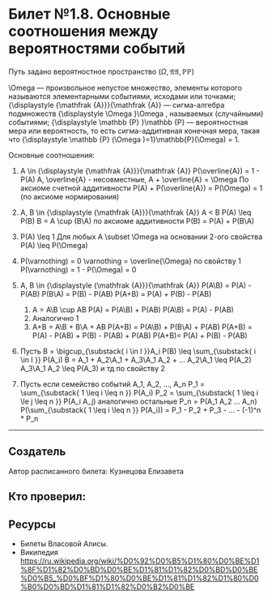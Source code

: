 # Билет №1.8. Основные соотношения между вероятностями событий
Путь задано вероятностное пространство $(\Omega, {\displaystyle {\mathfrak {A}}}{\mathfrak {A}},	{\displaystyle \mathbb {P} }\mathbb {P})$

\Omega  — произвольное непустое множество, элементы которого называются элементарными событиями, исходами или точками;
{\displaystyle {\mathfrak {A}}}{\mathfrak {A}} — сигма-алгебра подмножеств {\displaystyle \Omega }\Omega , называемых (случайными) событиями;
{\displaystyle \mathbb {P} }\mathbb {P}  — вероятностная мера или вероятность, то есть сигма-аддитивная конечная мера, такая что {\displaystyle \mathbb {P} (\Omega )=1}\mathbb{P}(\Omega) = 1.

Основные соотношения:
1. A \in {\displaystyle {\mathfrak {A}}}{\mathfrak {A}}
   P(\overline{A}) = 1 - P(A)
   A, \overline{A} - несовместные, A + \overline{A} = \Omega
   По аксиоме счетной аддитивности P(A) + P(\overline{A}) = P(\Omega) = 1 (по аксиоме нормирования)

2. A, B \in {\displaystyle {\mathfrak {A}}}{\mathfrak {A}}   A < B   P(A) \leq P(B)
   B = A \cup (B\A) по аксиоме аддитивности
   P(B) = P(A) + P(B\A)
   
3. P(A) \leq 1
   Для любых A \subset \Omega на основании 2-ого свойства P(A) \leq P(\Omega)
   
4. P(\varnothing) = 0
   \varnothing = \overline{\Omega} по свойству 1
   P(\varnothing) = 1 - P(\Omega) = 0
   
5. A, B \in {\displaystyle {\mathfrak {A}}}{\mathfrak {A}}
   P(A\B) = P(A) - P(AB)
   P(B\A) = P(B) - P(AB)
   P(A+B) = P(A) + P(B) - P(AB)
   
   1) A = A\B \cup AB
      P(A) = P(A\B) + P(AB)
      P(A\B) = P(A) - P(AB)
   2) Аналогично 1
   3) A+B = A\B + B\A + AB
      P(A+B) = P(A\B) + P(B\A) + P(AB)
      P(A+B) = P(A) - P(AB) + P(B) - P(AB) + P(AB)
      P(A+B)= P(A) + P(B) - P(AB)
      
6. Пусть B = \bigcup_{\substack{ i \in I }}A_i   P(B) \leq \sum_{\substack{ i \in I }} P(A_i)
   B = A_1 + A_2\A_1 + A_3\A_1 A_2 + ...
   A_2\A_1 \leq P(A_2)   A_3\A_1 A_2 \leq P(A_3) и тд по свойству 2
   
7. Пусть если семейство событий A_1, A_2, ..., A_n
   P_1 = \sum_{\substack{ 1 \leq i \leq n }} P(A_i)
   P_2 = \sum_{\substack{ 1 \leq i \le j \leq n }} P(A_i A_j)
   аналогично остальные
   P_n = P(A_1 A_2 ... A_n)
   P(\sum_{\substack{ 1 \leq i \leq n }} P(A_i)) = P_1 - P_2 + P_3 - ... - (-1)^n * P_n
      
---
## Создатель

Автор расписанного билета: Кузнецова Елизавета

Кто проверил:
- 

## Ресурсы
- Билеты Власовой Алисы.
- Википедия https://ru.wikipedia.org/wiki/%D0%92%D0%B5%D1%80%D0%BE%D1%8F%D1%82%D0%BD%D0%BE%D1%81%D1%82%D0%BD%D0%BE%D0%B5_%D0%BF%D1%80%D0%BE%D1%81%D1%82%D1%80%D0%B0%D0%BD%D1%81%D1%82%D0%B2%D0%BE
